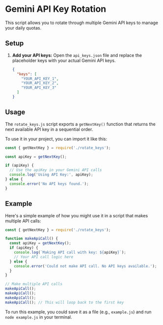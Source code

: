 # Gemini API Key Rotation

This script allows you to rotate through multiple Gemini API keys to manage your daily quotas.

## Setup

1.  **Add your API keys:** Open the `api_keys.json` file and replace the placeholder keys with your actual Gemini API keys.

    ```json
    {
      "keys": [
        "YOUR_API_KEY_1",
        "YOUR_API_KEY_2",
        "YOUR_API_KEY_3"
      ]
    }
    ```

## Usage

The `rotate_keys.js` script exports a `getNextKey()` function that returns the next available API key in a sequential order.

To use it in your project, you can import it like this:

```javascript
const { getNextKey } = require('./rotate_keys');

const apiKey = getNextKey();

if (apiKey) {
  // Use the apiKey in your Gemini API calls
  console.log('Using API Key:', apiKey);
} else {
  console.error('No API keys found.');
}
```

## Example

Here's a simple example of how you might use it in a script that makes multiple API calls:

```javascript
const { getNextKey } = require('./rotate_keys');

function makeApiCall() {
  const apiKey = getNextKey();
  if (apiKey) {
    console.log(`Making API call with key: ${apiKey}`);
    // Your API call logic here
  } else {
    console.error('Could not make API call. No API keys available.');
  }
}

// Make multiple API calls
makeApiCall();
makeApiCall();
makeApiCall();
makeApiCall(); // This will loop back to the first key
```

To run this example, you could save it as a file (e.g., `example.js`) and run `node example.js` in your terminal.
